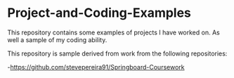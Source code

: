 # Project-and-Coding-Examples

This repository contains some examples of projects I have worked on.  As well a sample of my coding ability.

This repository is sample derived from work from the following repositories:

-https://github.com/stevepereira91/Springboard-Coursework

